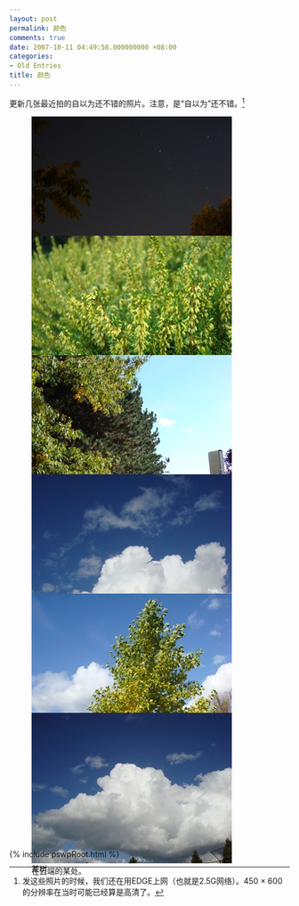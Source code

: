 ```yaml
---
layout: post
permalink: 颜色
comments: true
date: 2007-10-11 04:49:58.000000000 +08:00
categories:
- Old Entries
title: 颜色
---
```

更新几张最近拍的自以为还不错的照片。注意，是“自以为”还不错。[^quality]

<div class="imgDisplay" style="clear: both;" itemscope itemtype="http://schema.org/ImageGallery">
  <figure itemprop="associatedMedia" itemscope itemtype="http://schema.org/ImageObject">
    <a href="/assets/old/DSC02261.jpg" itemprop="contentUrl" data-size="447x597">
    <img src="/assets/old/DSC02261-m.jpg" itemprop="thumbnail" alt="至今为止最可以看的一张夜景。" />
    </a>
    <figcaption itemprop="caption description">至今为止最可以看的一张夜景。</figcaption>
  </figure>
  <figure itemprop="associatedMedia" itemscope itemtype="http://schema.org/ImageObject">
    <a href="/assets/old/DSC02218.jpg" itemprop="contentUrl" data-size="596x446">
    <img src="/assets/old/DSC02218-m.jpg" itemprop="thumbnail" alt="瞎拍。" />
    </a>
    <figcaption itemprop="caption description">瞎拍。</figcaption>
  </figure>
  <figure itemprop="associatedMedia" itemscope itemtype="http://schema.org/ImageObject">
    <a href="/assets/old/DSC02278.jpg" itemprop="contentUrl" data-size="447x597">
    <img src="/assets/old/DSC02278-m.jpg" itemprop="thumbnail" alt="绿色，阳光。" />
    </a>
    <figcaption itemprop="caption description">绿色，阳光。</figcaption>
  </figure>
  <figure itemprop="associatedMedia" itemscope itemtype="http://schema.org/ImageObject">
    <a href="/assets/old/DSC02283.jpg" itemprop="contentUrl" data-size="447x597">
    <img src="/assets/old/DSC02283-m.jpg" itemprop="thumbnail" alt="在某处的云端。" />
    </a>
    <figcaption itemprop="caption description">在某处的云端。</figcaption>
  </figure>
  <figure itemprop="associatedMedia" itemscope itemtype="http://schema.org/ImageObject">
    <a href="/assets/old/DSC02287.jpg" itemprop="contentUrl" data-size="447x597">
    <img src="/assets/old/DSC02287-m.jpg" itemprop="thumbnail" alt="某树" />
    </a>
    <figcaption itemprop="caption description">某树</figcaption>
  </figure>
  <figure itemprop="associatedMedia" itemscope itemtype="http://schema.org/ImageObject">
    <a href="/assets/old/DSC02293.jpg" itemprop="contentUrl" data-size="596x446">
    <img src="/assets/old/DSC02293-m.jpg" itemprop="thumbnail" alt="在云端的某处。" />
    </a>
    <figcaption itemprop="caption description">在云端的某处。</figcaption>
  </figure>
</div>
&nbsp;

[^quality]: 发这些照片的时候，我们还在用EDGE上网（也就是2.5G网络）。450 &times; 600的分辨率在当时可能已经算是高清了。

<!-- Define custom dims for this particular gallery -->

<style>
.imgDisplay figure {
  height: 200px;
}
</style>

{% include pswpRoot.html %}
